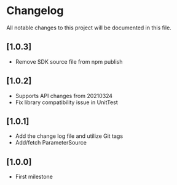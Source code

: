 # Changelog
All notable changes to this project will be documented in this file.

## [1.0.3]

- Remove SDK source file from npm publish

## [1.0.2]

- Supports API changes from 20210324
- Fix library compatibility issue in UnitTest

## [1.0.1]

- Add the change log file and utilize Git tags
- Add/fetch ParameterSource 

## [1.0.0]

- First milestone